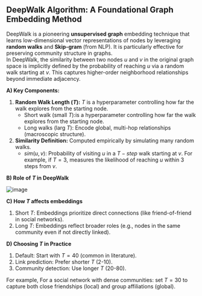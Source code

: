 ## DeepWalk Algorithm: A Foundational Graph Embedding Method
DeepWalk is a pioneering **unsupervised graph** embedding technique that learns low-dimensional vector representations of nodes by leveraging **random walks** and **Skip-gram** (from NLP). It is particularly effective for preserving community structure in graphs.  
In DeepWalk, the similarity between two nodes $u$ and $v$ in the original graph space is implicitly defined by the probability of reaching $u$ via a random walk starting at $v$. This captures higher-order neighborhood relationships beyond immediate adjacency.  

**A) Key Components:**  

 1. **Random Walk Length ($T$):** $T$ is a hyperparameter controlling how far the walk explores from the starting node.  
    - Short walk (small $T$):is a hyperparameter controlling how far the walk explores from the starting node.
    - Long walks (larg $T$): Encode global, multi-hop relationships (macroscopic structure).
 2. **Similarity Definition:** Computed empirically by simulating many random walks.   
    - $sim(u,v):$ Probability of visiting $u$ in a $T-step$ walk starting at $v$. For example, if $T=3$, measures the likelihood of reaching $u$ within 3 steps from $v$.

**B) Role of $T$ in DeepWalk**   

![image](https://github.com/user-attachments/assets/5206a625-2ff6-4086-979b-bbd0be9831ea)  

**C) How $T$ affects embeddings**  
 1. Short $T$: Embeddings prioritize direct connections (like friend-of-friend in social networks).
 2. Long $T$: Embeddings reflect broader roles (e.g., nodes in the same community even if not directly linked).

**D) Choosing $T$ in Practice**  
 1. Default: Start with $T=40$ (common in literature).
 2. Link prediction: Prefer shorter $T$ (2-10).
 3. Community detection: Use longer $T$ (20-80).
    
For example, For a social network with dense communities: set $T=30$ to capture both close friendships (local) and group affiliations (global).

